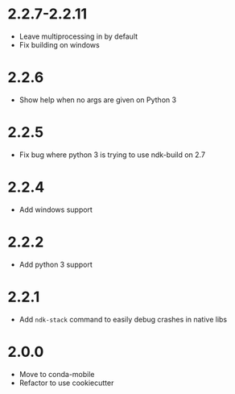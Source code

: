 # 2.2.7-2.2.11

- Leave multiprocessing in by default
- Fix building on windows

# 2.2.6

- Show help when no args are given on Python 3

# 2.2.5

- Fix bug where python 3 is trying to use ndk-build on 2.7

# 2.2.4

- Add windows support

# 2.2.2

- Add python 3 support

# 2.2.1

- Add `ndk-stack` command to easily debug crashes in native libs

# 2.0.0

- Move to conda-mobile
- Refactor to use cookiecutter
